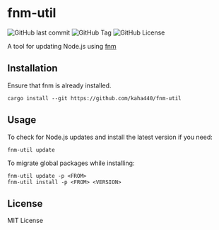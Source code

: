 # fnm-util

![GitHub last commit](https://img.shields.io/github/last-commit/kaha440/fnm-util?style=flat-square)
![GitHub Tag](https://img.shields.io/github/v/tag/kaha440/fnm-util?style=flat-square)
![GitHub License](https://img.shields.io/github/license/kaha440/fnm-util?style=flat-square)

A tool for updating Node.js using [fnm](https://github.com/Schniz/fnm)

## Installation

Ensure that fnm is already installed.

```shell
cargo install --git https://github.com/kaha440/fnm-util
```

## Usage

To check for Node.js updates and install the latest version if you need:

```shell
fnm-util update
```

To migrate global packages while installing:

```shell
fnm-util update -p <FROM>
fnm-util install -p <FROM> <VERSION>
```

## License

MIT License
